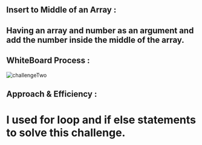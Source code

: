 ## Insert to Middle of an Array : 

## Having an array and number as an argument and add the number inside the middle of the array.


## WhiteBoard Process :


![challengeTwo](/Challenge3.PNG)


## Approach & Efficiency :


# I used for loop and if else statements to solve this challenge.